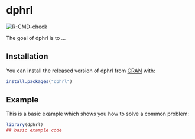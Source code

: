 
# dphrl

<!-- badges: start -->
[![R-CMD-check](https://github.com/nelstevens/daphniaRuler/workflows/R-CMD-check/badge.svg)](https://github.com/nelstevens/daphniaRuler/actions)
<!-- badges: end -->

The goal of dphrl is to ...

## Installation

You can install the released version of dphrl from [CRAN](https://CRAN.R-project.org) with:

``` r
install.packages("dphrl")
```

## Example

This is a basic example which shows you how to solve a common problem:

``` r
library(dphrl)
## basic example code
```

